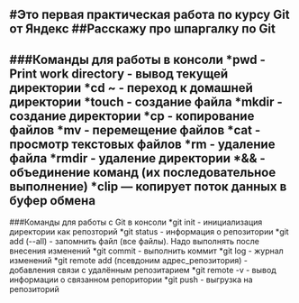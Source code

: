 #Это первая практическая работа по курсу Git от Яндекс
##Расскажу про шпаргалку по Git
----
###Команды для работы в консоли
*pwd - Print work directory - вывод текущей директории
*cd ~ - переход к домашней директории
*touch - создание файла
*mkdir - создание директории
*cp - копирование файлов
*mv - перемещение файлов
*cat - просмотр текстовых файлов
*rm - удаление файла
*rmdir - удаление директории
*&& - объединение команд (их последовательное выполнение)
*clip — копирует поток данных в буфер обмена
----
###Команды для работы с Git в консоли
*git init   - инициализация директории как репозторий
*git status - информация о репозитории
*git add (--all) - запомнить файл (все файлы). Надо выполнять после внесения изменений
*git commit - выполнить коммит
*git log - журнал изменений
*git remote add (псевдоним адрес_репозитория) - добавления связи с удалённым репозитарием
*git remote -v - вывод информации о связанном репоритории
*git push - выгрузка на репозиторий